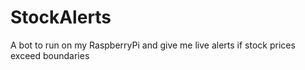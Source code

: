 # StockAlerts
A bot to run on my RaspberryPi and give me live alerts if stock prices exceed boundaries
